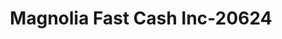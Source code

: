 ---
f_zip-code: 71753
f_state-code: AR
title: Magnolia Fast Cash Inc-20624
f_phone: 870-901-9100
f_city-only: Magnolia
f_address: 1511 E Main Street Magnolia
f_location-unique-id: '20624'
slug: magnolia-fast-cash-inc-20624
updated-on: '2024-05-30T13:46:58.046Z'
created-on: '2024-05-30T13:36:59.803Z'
published-on: '2024-05-30T13:54:32.469Z'
f_city-state: cms/city/magnolia-ar.md
f_company: cms/company/magnolia-fast-cash-inc.md
f_state: cms/state/arkansas.md
layout: '[payday-loan].html'
tags: payday-loan
---